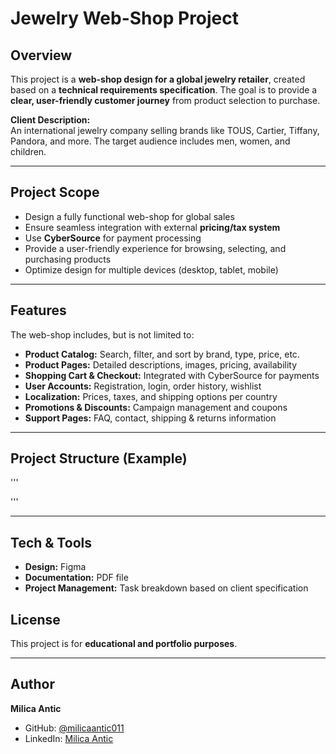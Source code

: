 # Jewelry Web-Shop Project

## Overview
This project is a **web-shop design for a global jewelry retailer**, created based on a **technical requirements specification**. The goal is to provide a **clear, user-friendly customer journey** from product selection to purchase.

**Client Description:**  
An international jewelry company selling brands like TOUS, Cartier, Tiffany, Pandora, and more. The target audience includes men, women, and children.

---

## Project Scope
- Design a fully functional web-shop for global sales
- Ensure seamless integration with external **pricing/tax system**
- Use **CyberSource** for payment processing
- Provide a user-friendly experience for browsing, selecting, and purchasing products
- Optimize design for multiple devices (desktop, tablet, mobile)

---

## Features
The web-shop includes, but is not limited to:  
- **Product Catalog:** Search, filter, and sort by brand, type, price, etc.  
- **Product Pages:** Detailed descriptions, images, pricing, availability  
- **Shopping Cart & Checkout:** Integrated with CyberSource for payments  
- **User Accounts:** Registration, login, order history, wishlist  
- **Localization:** Prices, taxes, and shipping options per country  
- **Promotions & Discounts:** Campaign management and coupons  
- **Support Pages:** FAQ, contact, shipping & returns information  


---

## Project Structure (Example)


'''

'''


---

## Tech & Tools
- **Design:** Figma  
- **Documentation:** PDF file
- **Project Management:** Task breakdown based on client specification


## License
This project is for **educational and portfolio purposes**.

---

## Author
**Milica Antic**  

- GitHub: [@milicaantic011](https://github.com/milicaantic011)  
- LinkedIn: [Milica Antic](https://www.linkedin.com/in/milica-antic-ds/)
